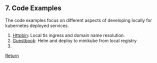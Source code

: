 ## 7. Code Examples

The code examples focus on different aspects of developing locally for kubernetes deployed services.  

1. [Httpbin](examples/httpbin/README.md): Local tls ingress and domain name resolution.  
1. [Guestbook](examples/guestbook/README.md): Helm and deploy to minikube from local registry  
1. 




[Return](../README.md)